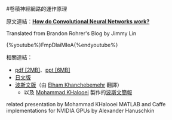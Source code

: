 #卷積神經網路的運作原理

原文連結：[**How do Convolutional Neural Networks work?**](https://brohrer.github.io/how_convolutional_neural_networks_work.html)

Translated from Brandon Rohrer's Blog by Jimmy Lin

{%youtube%}FmpDIaiMIeA{%endyoutube%}

相關連結：
* [pdf [2MB]](https://github.com/brohrer/public-hosting/raw/master/How_CNNs_work.pdf)、[ppt [6MB]](https://github.com/brohrer/public-hosting/blob/master/how_CNNs_work.pptx?raw=true)
* [日文版](http://postd.cc/how-do-convolutional-neural-networks-work/)
* [波斯文版](https://elham-khanche.github.io/blog/HowCNNsWork/)（由 [Elham Khanchebemehr](https://www.linkedin.com/in/elham-khanchebemehr-b679547b/) 翻譯）
    * 以及 [Mohammad KHalooei](https://www.linkedin.com/in/khalooei/) 製作的[波斯文簡報](http://www.slideshare.net/khalooei/ss-70486910)


related presentation by Mohammad KHalooei 
MATLAB and Caffe implementations for NVIDIA GPUs by Alexander Hanuschkin